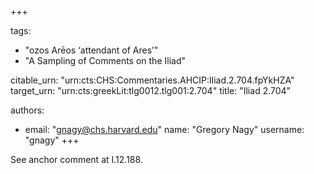 +++

tags:
- "ozos Arēos ‘attendant of Ares’"
- "A Sampling of Comments on the Iliad"

citable_urn: "urn:cts:CHS:Commentaries.AHCIP:Iliad.2.704.fpYkHZA"
target_urn: "urn:cts:greekLit:tlg0012.tlg001:2.704"
title: "Iliad 2.704"

authors:
- email: "gnagy@chs.harvard.edu"
  name: "Gregory Nagy"
  username: "gnagy"
+++

<p>See anchor comment at I.12.188.</p>